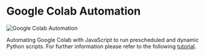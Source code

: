 # Google Colab Automation

![Google Colab Automation](https://cdn-images-1.medium.com/max/800/1*5wC2pRrrCntpApruz3H2LA.gif)

Automating Google Colab with JavaScript to run prescheduled and dynamic Python scripts. For further information please refer to the following [tutorial](https://khorasani.medium.com/creating-interactive-radar-charts-with-python-2856d06535f6).

